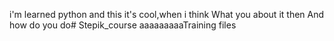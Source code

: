 i'm learned python and this it's cool,when i think
What you about it then
And how do you do# Stepik_course
 aaaaaaaaaTraining files
